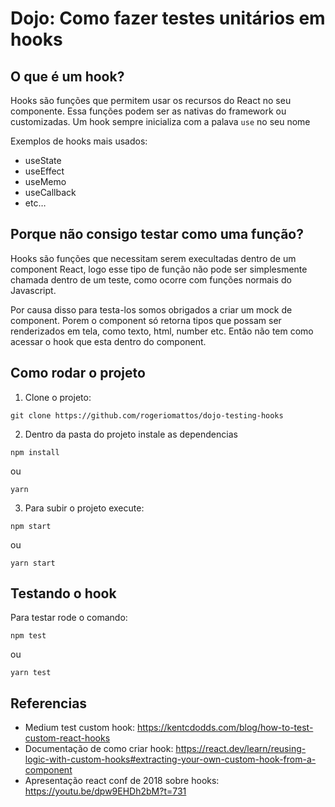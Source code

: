 # Dojo: Como fazer testes unitários em hooks

## O que é um hook?
Hooks são funções que permitem usar os recursos do React no seu componente. Essa funções podem ser as nativas do framework ou customizadas. Um hook sempre inicializa com a palava ```use``` no seu nome

Exemplos de hooks mais usados: 

- useState
- useEffect
- useMemo
- useCallback
- etc…

## Porque não consigo testar como uma função?
Hooks são funções que necessitam serem execultadas dentro de um component React, logo esse tipo de função não pode ser simplesmente chamada dentro de um teste, como ocorre com funções normais do Javascript.

Por causa disso para testa-los somos obrigados a criar um mock de component.
Porem o component só retorna tipos que possam ser renderizados em tela, como texto, html, number etc.
Então não tem como acessar o hook que esta dentro do component.

## Como rodar o projeto
1. Clone o projeto:
```terminal
git clone https://github.com/rogeriomattos/dojo-testing-hooks
```

2. Dentro da pasta do projeto instale as dependencias
```terminal
npm install
```
ou
```terminal
yarn
```
3. Para subir o projeto execute:
```terminal
npm start
```
ou
```terminal
yarn start
```
   
## Testando o hook
Para testar rode o comando:
```terminal
npm test
```
ou
```terminal
yarn test
```

## Referencias
- Medium test custom hook: https://kentcdodds.com/blog/how-to-test-custom-react-hooks
- Documentação de como criar hook: https://react.dev/learn/reusing-logic-with-custom-hooks#extracting-your-own-custom-hook-from-a-component
- Apresentação react conf de 2018 sobre hooks: https://youtu.be/dpw9EHDh2bM?t=731
